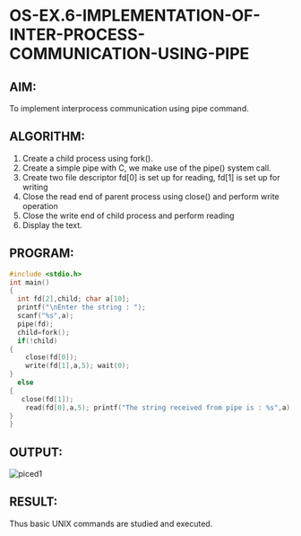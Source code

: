 # OS-EX.6-IMPLEMENTATION-OF-INTER-PROCESS-COMMUNICATION-USING-PIPE

## AIM:
To implement interprocess communication using pipe command.

## ALGORITHM:
1.	Create a child process using fork().
2.	Create a simple pipe with C, we make use of the pipe() system call.
3.	Create two file descriptor fd[0] is set up for reading, fd[1] is set up for writing
4.	Close the read end of parent process using close() and perform write operation
5.	Close the write end of child process and perform reading
6.	Display the text.

## PROGRAM:
```c
#include <stdio.h>
int main()
{
  int fd[2],child; char a[10];
  printf("\nEnter the string : ");
  scanf("%s",a);
  pipe(fd);
  child=fork();
  if(!child)
{
    close(fd[0]);
    write(fd[1],a,5); wait(0);
}
  else
{
   close(fd[1]);
    read(fd[0],a,5); printf("The string received from pipe is : %s",a);
}
}
```

## OUTPUT:
![piced1](https://github.com/ARJUN19122004/OS-EX.6-IMPLEMENTATION-OF-INTER-PROCESS-COMMUNICATION-USING-PIPE/assets/119429483/9fa31a58-8f1d-4fc3-9cc4-122e24d49314)


## RESULT:
Thus basic UNIX commands are studied and executed.
